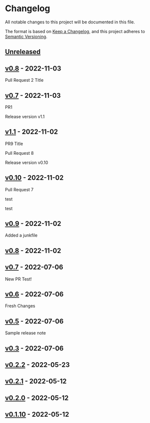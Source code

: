 # Changelog

All notable changes to this project will be documented in this file.

The format is based on [Keep a Changelog](https://keepachangelog.com/en/1.0.0/),
and this project adheres to [Semantic Versioning](https://semver.org/spec/v2.0.0.html).

## [Unreleased]

## [v0.8] - 2022-11-03

Pull Request 2 Title

## [v0.7] - 2022-11-03

PR1

Release version v1.1

## [v1.1] - 2022-11-02

PR9 Title

Pull Request 8

Release version v0.10

## [v0.10] - 2022-11-02

Pull Request 7

test

test

## [v0.9] - 2022-11-02

Added a junkfile

## [v0.8] - 2022-11-02

## [v0.7] - 2022-07-06

New PR Test!

## [v0.6] - 2022-07-06

Fresh Changes

## [v0.5] - 2022-07-06

Sample release note

## [v0.3] - 2022-07-06

## [v0.2.2] - 2022-05-23

## [v0.2.1] - 2022-05-12

## [v0.2.0] - 2022-05-12

## [v0.1.10] - 2022-05-12

[Unreleased]: https://github.com/tirazel/release-example/compare/v0.8...HEAD

[v0.8]: https://github.com/tirazel/release-example/compare/v0.7...v0.8

[v0.7]: https://github.com/tirazel/release-example/compare/v1.1...v0.7

[v1.1]: https://github.com/tirazel/documentation-test/compare/v0.10...v1.1

[v0.10]: https://github.com/tirazel/documentation-test/compare/v0.9...v0.10

[v0.9]: https://github.com/tirazel/documentation-test/compare/v0.8...v0.9

[v0.8]: https://github.com/tirazel/documentation-test/compare/v0.7...v0.8

[v0.7]: https://github.com/tirazel/documentation-test/compare/v0.6...v0.7

[v0.6]: https://github.com/tirazel/documentation-test/compare/v0.5...v0.6

[v0.5]: https://github.com/tirazel/documentation-test/compare/v0.3...v0.5

[v0.3]: https://github.com/tirazel/documentation-test/compare/v0.2.2...v0.3

[v0.2.2]: https://github.com/tirazel/documentation-test/compare/v0.2.1...v0.2.2

[v0.2.1]: https://github.com/tirazel/documentation-test/compare/v0.2.0...v0.2.1

[v0.2.0]: https://github.com/tirazel/documentation-test/compare/v0.1.10...v0.2.0

[v0.1.10]: https://github.com/tirazel/documentation-test/compare/5e478a1858fe983880bc1e4d73a7c6781e59817d...v0.1.10
